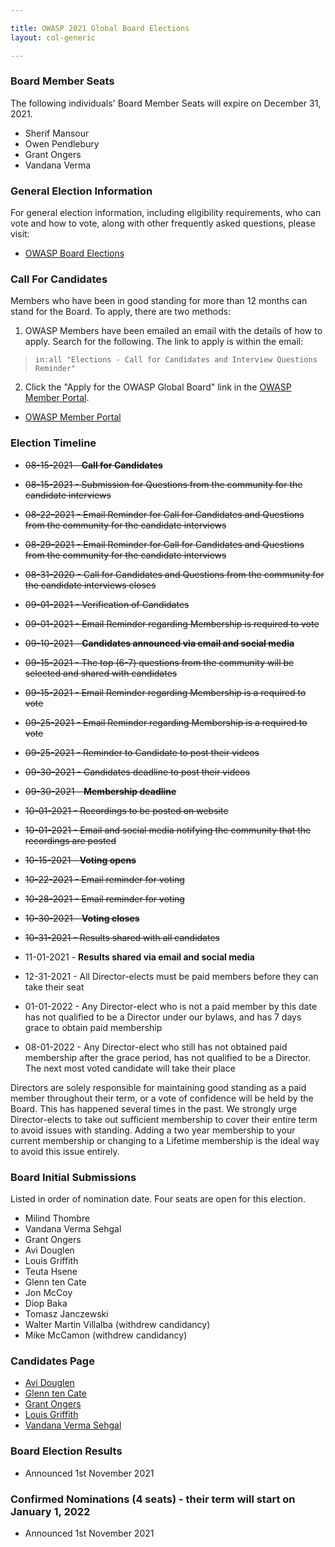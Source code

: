 ```yaml
---

title: OWASP 2021 Global Board Elections
layout: col-generic

---
```


### Board Member Seats

The following individuals' Board Member Seats will expire on December 31, 2021.

- Sherif Mansour
- Owen Pendlebury
- Grant Ongers
- Vandana Verma

### General Election Information

For general election information, including eligibility requirements, who can vote and how to vote, along with other frequently
asked questions, please visit:

- [OWASP Board Elections](/www-board/elections)

### Call For Candidates

Members who have been in good standing for more than 12 months can stand for the Board. To apply, there are two methods:

1. OWASP Members have been emailed an email with the details of how to apply. Search for the following. The link to apply is within the email:

> ```in:all "Elections - Call for Candidates and Interview Questions Reminder"```

2. Click the "Apply for the OWASP Global Board" link in the [OWASP Member Portal](https://members.owasp.org/).

- [OWASP Member Portal](https://members.owasp.org/)

### Election Timeline

- ~~08-15-2021 - **Call for Candidates**~~
- ~~08-15-2021 - Submission for Questions from the community for the candidate interviews~~
- ~~08-22-2021 - Email Reminder for Call for Candidates and Questions from the community for the candidate interviews~~
- ~~08-29-2021 - Email Reminder for Call for Candidates and Questions from the community for the candidate interviews~~
- ~~08-31-2020 - Call for Candidates and Questions from the community for the candidate interviews closes~~

- ~~09-01-2021 - Verification of Candidates~~
- ~~09-01-2021 - Email Reminder regarding Membership is required to vote~~
- ~~09-10-2021 - **Candidates announced via email and social media**~~
- ~~09-15-2021 - The top (6-7) questions from the community will be selected and shared with candidates~~
- ~~09-15-2021 - Email Reminder regarding Membership is a required to vote~~
- ~~09-25-2021 - Email Reminder regarding Membership is a required to vote~~
- ~~09-25-2021 - Reminder to Candidate to post their videos~~
- ~~09-30-2021 - Candidates deadline to post their videos~~
- ~~09-30-2021 - **Membership deadline**~~

- ~~10-01-2021 - Recordings to be posted on website~~
- ~~10-01-2021 - Email and social media notifying the community that the recordings are posted~~
- ~~10-15-2021 - **Voting opens**~~
- ~~10-22-2021 - Email reminder for voting~~
- ~~10-28-2021 - Email reminder for voting~~
- ~~10-30-2021 - **Voting closes**~~
- ~~10-31-2021 - Results shared with all candidates~~
- 11-01-2021 - **Results shared via email and social media**
- 12-31-2021 - All Director-elects must be paid members before they can take their seat
- 01-01-2022 - Any Director-elect who is not a paid member by this date has not qualified to be a Director under our bylaws, and has 7 days grace to obtain paid membership
- 08-01-2022 - Any Director-elect who still has not obtained paid membership after the grace period, has not qualified to be a Director. The next most voted candidate will take their place

Directors are solely responsible for maintaining good standing as a paid member throughout their term, or a vote of confidence will be held by the Board. This has happened several times in the past. We strongly urge Director-elects to take out sufficient membership to cover their entire term to avoid issues with standing. Adding a two year membership to your current membership or changing to a Lifetime membership is the ideal way to avoid this issue entirely.

### Board Initial Submissions

Listed in order of nomination date. Four seats are open for this election.

- Milind Thombre
- Vandana Verma Sehgal
- Grant Ongers
- Avi Douglen
- Louis Griffith
- Teuta Hsene
- Glenn ten Cate
- Jon McCoy
- Diop Baka
- Tomasz Janczewski
- Walter Martin Villalba  (withdrew candidancy)
- Mike McCamon  (withdrew candidancy)

### Candidates Page 

- [Avi Douglen](https://owasp.org/www-board-candidates/avi_douglen.html)
- [Glenn ten Cate](https://owasp.org/www-board-candidates/glenn_ten_cate.html)
- [Grant Ongers](https://owasp.org/www-board-candidates/grant_ongers.html)
- [Louis Griffith](https://owasp.org/www-board-candidates/louis_griffith.html)
- [Vandana Verma Sehgal](https://owasp.org/www-board-candidates/vandana_verma_seghal.html)

### Board Election Results

- Announced 1st November 2021

### Confirmed Nominations (4 seats) - their term will start on January 1, 2022

- Announced 1st November 2021
